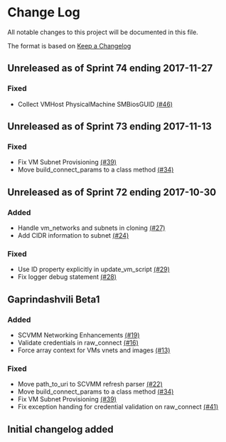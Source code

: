 # Change Log

All notable changes to this project will be documented in this file.

The format is based on [Keep a Changelog](http://keepachangelog.com/en/1.0.0/)


## Unreleased as of Sprint 74 ending 2017-11-27

### Fixed
- Collect VMHost PhysicalMachine SMBiosGUID [(#46)](https://github.com/ManageIQ/manageiq-providers-scvmm/pull/46)

## Unreleased as of Sprint 73 ending 2017-11-13

### Fixed
- Fix VM Subnet Provisioning [(#39)](https://github.com/ManageIQ/manageiq-providers-scvmm/pull/39)
- Move build_connect_params to a class method [(#34)](https://github.com/ManageIQ/manageiq-providers-scvmm/pull/34)

## Unreleased as of Sprint 72 ending 2017-10-30

### Added
- Handle vm_networks and subnets in cloning [(#27)](https://github.com/ManageIQ/manageiq-providers-scvmm/pull/27)
- Add CIDR information to subnet [(#24)](https://github.com/ManageIQ/manageiq-providers-scvmm/pull/24)

### Fixed
- Use ID property explicitly in update_vm_script [(#29)](https://github.com/ManageIQ/manageiq-providers-scvmm/pull/29)
- Fix logger debug statement [(#28)](https://github.com/ManageIQ/manageiq-providers-scvmm/pull/28)

## Gaprindashvili Beta1

### Added
- SCVMM Networking Enhancements [(#19)](https://github.com/ManageIQ/manageiq-providers-scvmm/pull/19)
- Validate credentials in raw_connect [(#16)](https://github.com/ManageIQ/manageiq-providers-scvmm/pull/16)
- Force array context for VMs vnets and images [(#13)](https://github.com/ManageIQ/manageiq-providers-scvmm/pull/13)

### Fixed
- Move path_to_uri to SCVMM refresh parser [(#22)](https://github.com/ManageIQ/manageiq-providers-scvmm/pull/22)
- Move build_connect_params to a class method [(#34)](https://github.com/ManageIQ/manageiq-providers-scvmm/pull/34)
- Fix VM Subnet Provisioning [(#39)](https://github.com/ManageIQ/manageiq-providers-scvmm/pull/39)
- Fix exception handing for credential validation on raw_connect [(#41)](https://github.com/ManageIQ/manageiq-providers-scvmm/pull/41)

## Initial changelog added
